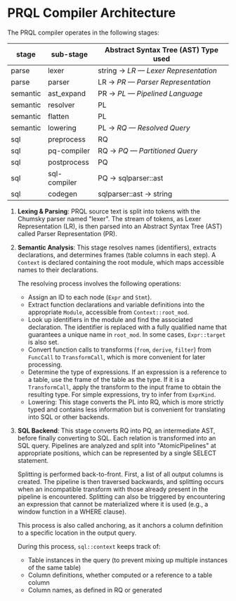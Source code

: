 # PRQL Compiler Architecture

The PRQL compiler operates in the following stages:

| stage    | sub-stage    | Abstract Syntax Tree (AST) Type used  |
| -------- | ------------ | ------------------------------------- |
| parse    | lexer        | string -> _LR — Lexer Representation_ |
| parse    | parser       | LR -> _PR — Parser Representation_    |
| semantic | ast_expand   | PR -> _PL — Pipelined Language_       |
| semantic | resolver     | PL                                    |
| semantic | flatten      | PL                                    |
| semantic | lowering     | PL -> _RQ — Resolved Query_           |
| sql      | preprocess   | RQ                                    |
| sql      | pq-compiler  | RQ -> _PQ — Partitioned Query_        |
| sql      | postprocess  | PQ                                    |
| sql      | sql-compiler | PQ -> sqlparser::ast                  |
| sql      | codegen      | sqlparser::ast -> string              |

1. **Lexing & Parsing**: PRQL source text is split into tokens with the Chumsky
   parser named "lexer". The stream of tokens, as Lexer Representation (LR), is
   then parsed into an Abstract Syntax Tree (AST) called Parser Representation
   (PR).

2. **Semantic Analysis**: This stage resolves names (identifiers), extracts
   declarations, and determines frames (table columns in each step). A `Context`
   is declared containing the root module, which maps accessible names to their
   declarations.

   The resolving process involves the following operations:

   - Assign an ID to each node (`Expr` and `Stmt`).
   - Extract function declarations and variable definitions into the appropriate
     `Module`, accessible from `Context::root_mod`.
   - Look up identifiers in the module and find the associated declaration. The
     identifier is replaced with a fully qualified name that guarantees a unique
     name in `root_mod`. In some cases, `Expr::target` is also set.
   - Convert function calls to transforms (`from`, `derive`, `filter`) from
     `FuncCall` to `TransformCall`, which is more convenient for later
     processing.
   - Determine the type of expressions. If an expression is a reference to a
     table, use the frame of the table as the type. If it is a `TransformCall`,
     apply the transform to the input frame to obtain the resulting type. For
     simple expressions, try to infer from `ExprKind`.
   - Lowering: This stage converts the PL into RQ, which is more strictly typed
     and contains less information but is convenient for translating into SQL or
     other backends.

3. **SQL Backend**: This stage converts RQ into PQ, an intermediate AST, before
   finally converting to SQL. Each relation is transformed into an SQL query.
   Pipelines are analyzed and split into "AtomicPipelines" at appropriate
   positions, which can be represented by a single SELECT statement.

   Splitting is performed back-to-front. First, a list of all output columns is
   created. The pipeline is then traversed backwards, and splitting occurs when
   an incompatible transform with those already present in the pipeline is
   encountered. Splitting can also be triggered by encountering an expression
   that cannot be materialized where it is used (e.g., a window function in a
   WHERE clause).

   This process is also called anchoring, as it anchors a column definition to a
   specific location in the output query.

   During this process, `sql::context` keeps track of:

   - Table instances in the query (to prevent mixing up multiple instances of
     the same table)
   - Column definitions, whether computed or a reference to a table column
   - Column names, as defined in RQ or generated

